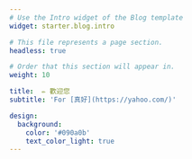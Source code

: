 ```yaml
---
# Use the Intro widget of the Blog template
widget: starter.blog.intro

# This file represents a page section.
headless: true

# Order that this section will appear in.
weight: 10

title:  ✏️ 歡迎您
subtitle: 'For [真好](https://yahoo.com/)'

design:
  background:
    color: '#090a0b'
    text_color_light: true
---
```

